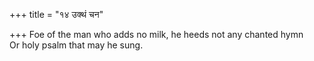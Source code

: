 +++
title = "१४ उक्थं चन"

+++
Foe of the man who adds no milk, he heeds not any chanted hymn  
     Or holy psalm that may he sung.